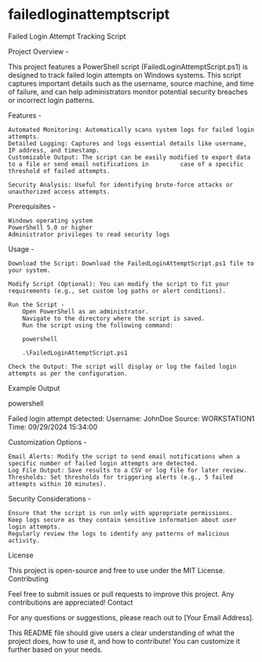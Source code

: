 # failedloginattemptscript

Failed Login Attempt Tracking Script

Project Overview - 

This project features a PowerShell script (FailedLoginAttemptScript.ps1) is designed to track failed login attempts on Windows systems. This script captures important details such as the username, source machine, and time of failure, and can help administrators monitor potential security breaches or incorrect login patterns.

Features - 

    Automated Monitoring: Automatically scans system logs for failed login attempts.
    Detailed Logging: Captures and logs essential details like username, IP address, and timestamp.
    Customizable Output: The script can be easily modified to export data to a file or send email notifications in         case of a specific threshold of failed attempts.
   
    Security Analysis: Useful for identifying brute-force attacks or unauthorized access attempts.

Prerequisites - 

    Windows operating system
    PowerShell 5.0 or higher
    Administrator privileges to read security logs

Usage - 

    Download the Script: Download the FailedLoginAttemptScript.ps1 file to your system.

    Modify Script (Optional): You can modify the script to fit your requirements (e.g., set custom log paths or alert conditions).

    Run the Script - 
        Open PowerShell as an administrator.
        Navigate to the directory where the script is saved.
        Run the script using the following command:

        powershell

        .\FailedLoginAttemptScript.ps1

    Check the Output: The script will display or log the failed login attempts as per the configuration.

Example Output

powershell

Failed login attempt detected:
Username: JohnDoe
Source: WORKSTATION1
Time: 09/29/2024 15:34:00

Customization Options - 

    Email Alerts: Modify the script to send email notifications when a specific number of failed login attempts are detected.
    Log File Output: Save results to a CSV or log file for later review.
    Thresholds: Set thresholds for triggering alerts (e.g., 5 failed attempts within 10 minutes).

Security Considerations - 

    Ensure that the script is run only with appropriate permissions.
    Keep logs secure as they contain sensitive information about user login attempts.
    Regularly review the logs to identify any patterns of malicious activity.

License

This project is open-source and free to use under the MIT License.
Contributing

Feel free to submit issues or pull requests to improve this project. Any contributions are appreciated!
Contact

For any questions or suggestions, please reach out to [Your Email Address].

This README file should give users a clear understanding of what the project does, how to use it, and how to contribute! You can customize it further based on your needs.
